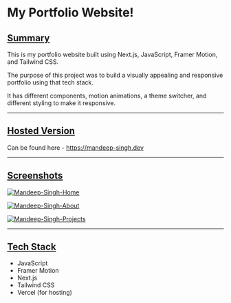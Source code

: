 # **My Portfolio Website!**

## <ins>Summary</ins>

This is my portfolio website built using Next.js, JavaScript, Framer Motion, and Tailwind CSS.

The purpose of this project was to build a visually appealing and responsive portfolio using that tech stack.

It has different components, motion animations, a theme switcher, and different styling to make it responsive.

---

## <ins>Hosted Version</ins>

Can be found here - https://mandeep-singh.dev

---

## <ins>Screenshots</ins>

<a href="https://ibb.co/hYFpQR3"><img src="https://i.ibb.co/vX42yx0/Mandeep-Singh-Home.png" alt="Mandeep-Singh-Home" border="0"></a>

<a href="https://ibb.co/M7pCTRD"><img src="https://i.ibb.co/rHMwPZG/Mandeep-Singh-About.png" alt="Mandeep-Singh-About" border="0"></a>

<a href="https://ibb.co/wKjkT42"><img src="https://i.ibb.co/gDh2GJc/Mandeep-Singh-Projects.png" alt="Mandeep-Singh-Projects" border="0"></a>

---

## <ins>Tech Stack</ins>

- JavaScript
- Framer Motion
- Next.js
- Tailwind CSS
- Vercel (for hosting)
